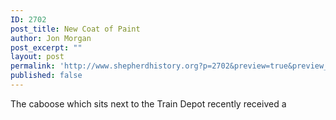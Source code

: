 ```yaml
---
ID: 2702
post_title: New Coat of Paint
author: Jon Morgan
post_excerpt: ""
layout: post
permalink: 'http://www.shepherdhistory.org?p=2702&preview=true&preview_id=2702'
published: false
---
```

The caboose which sits next to the Train Depot recently received a